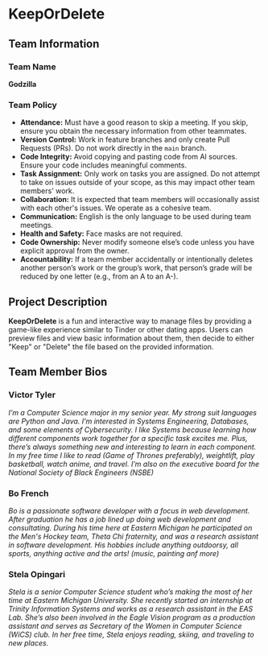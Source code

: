 # KeepOrDelete

## Team Information

### Team Name
**Godzilla**

### Team Policy
- **Attendance:** Must have a good reason to skip a meeting. If you skip, ensure you obtain the necessary information from other teammates.
- **Version Control:** Work in feature branches and only create Pull Requests (PRs). Do not work directly in the `main` branch.
- **Code Integrity:** Avoid copying and pasting code from AI sources. Ensure your code includes meaningful comments.
- **Task Assignment:** Only work on tasks you are assigned. Do not attempt to take on issues outside of your scope, as this may impact other team members' work.
- **Collaboration:** It is expected that team members will occasionally assist with each other's issues. We operate as a cohesive team.
- **Communication:** English is the only language to be used during team meetings.
- **Health and Safety:** Face masks are not required.
- **Code Ownership:** Never modify someone else’s code unless you have explicit approval from the owner.
- **Accountability:** If a team member accidentally or intentionally deletes another person’s work or the group’s work, that person’s grade will be reduced by one letter (e.g., from an A to an A-).

## Project Description

**KeepOrDelete** is a fun and interactive way to manage files by providing a game-like experience similar to Tinder or other dating apps. Users can preview files and view basic information about them, then decide to either "Keep" or "Delete" the file based on the provided information.

## Team Member Bios

### Victor Tyler
*I’m a Computer Science major in my senior year. My strong suit languages are Python and Java. I’m interested in Systems Engineering, Databases, and some elements of Cybersecurity. I like Systems because learning how different components work together for a specific task excites me. Plus, there’s always something new and interesting to learn in each component.  In my free time I like to read (Game of Thrones preferably), weightlift, play basketball, watch anime, and travel. I’m also on the executive board for the National Society of Black Engineers (NSBE)*


### Bo French
*Bo is a passionate software developer with a focus in web development. After graduation he has a job lined up doing web development and consultating. During his time here at Eastern Michigan he participated on the Men's Hockey team, Theta Chi fraternity, and was a research assistant in software development. His hobbies include anything outdoorsy, all sports, anything active and the arts! (music, painting anf more)*


### Stela Opingari
*Stela is a senior Computer Science student who’s making the most of her time at Eastern Michigan University. She recently started an internship at Trinity Information Systems and works as a research assistant in the EAS Lab. She’s also been involved in the Eagle Vision program as a production assistant and serves as Secretary of the Women in Computer Science (WiCS) club. In her free time, Stela enjoys reading, skiing, and traveling to new places.*
<!-- Add additional team member bios below -->

